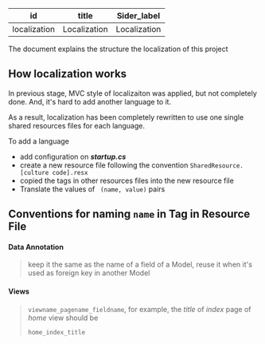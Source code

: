 | id           | title        | Sider_label  |
| ------------ | ------------ | ------------ |
| localization | Localization | Localization |

The document explains the structure the localization of this project

## How localization works

In previous stage, MVC style of localizaiton was applied, but not completely done. And, it's hard to add another language to it.

As a result, localization has been completely rewritten to use one single shared resources files for each language. 

To add a language

- add configuration on ***startup.cs***
- create a new resource file following the convention `SharedResource.[culture code].resx` 
- copied the <data> tags in other resources files into the new resource file
- Translate the values of <data> </data> <data>` (name, value)` pairs

## Conventions for naming `name` in <data> Tag in Resource File

#### Data Annotation

> keep it the same as the name of a field of a Model, reuse it when it's used as foreign key in another Model

#### Views

>  `viewname_pagename_fieldname`, for example, the *title* of *index* page of *home* view should be 
>
> `home_index_title`

